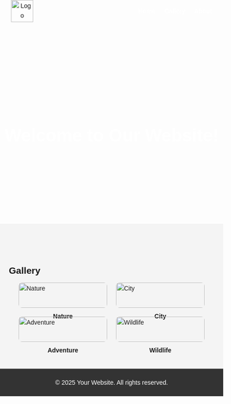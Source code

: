 <!DOCTYPE html>
<html lang="en">
<head>
  <meta charset="UTF-8" />
  <meta name="viewport" content="width=device-width, initial-scale=1.0"/>
  <title>Image Enhanced Webpage</title>
  <style>
    body {
      font-family: Arial, sans-serif;
      line-height: 1.6;
      margin: 0;
      padding: 0;
    }

    header {
      background: #333;
      color: #fff;
      padding: 20px 0;
      position: sticky;
      top: 0;
      z-index: 1000;
    }

    .container {
      width: 90%;
      margin: auto;
      display: flex;
      justify-content: space-between;
      align-items: center;
    }

    .logo img {
      height: 50px;
    }

    nav ul {
      list-style: none;
      display: flex;
      padding: 0;
      margin: 0;
    }

    nav ul li {
      margin-left: 20px;
    }

    nav ul li a {
      color: white;
      text-decoration: none;
      font-weight: bold;
    }

    .hero {
      background: url('https://via.placeholder.com/1200x400?text=Welcome+Banner') no-repeat center center/cover;
      height: 400px;
      display: flex;
      justify-content: center;
      align-items: center;
      color: white;
      text-align: center;
      font-size: 2.5rem;
      font-weight: bold;
    }

    section {
      padding: 60px 20px;
      background: #f4f4f4;
      border-bottom: 1px solid #ccc;
    }

    section:nth-child(even) {
      background: #eaeaea;
    }

    .gallery {
      display: flex;
      gap: 20px;
      flex-wrap: wrap;
      justify-content: center;
    }

    .gallery-item {
      position: relative;
      width: 200px;
    }

    .gallery img {
      width: 100%;
      height: auto;
      border-radius: 8px;
      transition: transform 0.3s ease;
    }

    .gallery img:hover {
      transform: scale(1.05);
    }

    .gallery-item span {
      display: block;
      text-align: center;
      margin-top: 8px;
      font-weight: bold;
    }

    footer {
      background: #333;
      color: #fff;
      text-align: center;
      padding: 20px;
    }

    h2 {
      margin-bottom: 10px;
    }

    ul {
      margin-left: 20px;
    }
  </style>
</head>
<body>

  <header>
    <div class="container">
      <div class="logo">
        <img src="https://via.placeholder.com/100x50?text=Logo" alt="Logo">
      </div>
      <nav>
        <ul>
          <li><a href="#">Home</a></li>
          <li><a href="#">Gallery</a></li>
          <li><a href="#">About</a></li>
        </ul>
      </nav>
    </div>
  </header>

  <div class="hero">
    Welcome to Our Website!
  </div>

  <section>
    <h2>Gallery</h2>
    <div class="gallery">
      <div class="gallery-item">
        <img src="https://via.placeholder.com/200x150?text=Nature" alt="Nature">
        <span>Nature</span>
      </div>
      <div class="gallery-item">
        <img src="https://via.placeholder.com/200x150?text=City" alt="City">
        <span>City</span>
      </div>
      <div class="gallery-item">
        <img src="https://via.placeholder.com/200x150?text=Adventure" alt="Adventure">
        <span>Adventure</span>
      </div>
      <div class="gallery-item">
        <img src="https://via.placeholder.com/200x150?text=Wildlife" alt="Wildlife">
        <span>Wildlife</span>
      </div>
    </div>
  </section>

  <footer>
    &copy; 2025 Your Website. All rights reserved.
  </footer>

</body>
</html>
